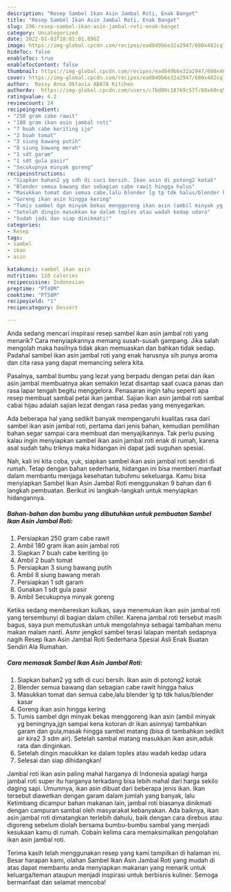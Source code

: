 ```yaml
---
description: "Resep Sambel Ikan Asin Jambal Roti, Enak Banget"
title: "Resep Sambel Ikan Asin Jambal Roti, Enak Banget"
slug: 296-resep-sambel-ikan-asin-jambal-roti-enak-banget
category: Uncategorized
date: 2022-01-03T18:01:01.896Z
image: https://img-global.cpcdn.com/recipes/ead849b6e32a2947/680x482cq70/sambel-ikan-asin-jambal-roti-foto-resep-utama.jpg
hideToc: false
enableToc: true
enableTocContent: false
thumbnail: https://img-global.cpcdn.com/recipes/ead849b6e32a2947/680x482cq70/sambel-ikan-asin-jambal-roti-foto-resep-utama.jpg
cover: https://img-global.cpcdn.com/recipes/ead849b6e32a2947/680x482cq70/sambel-ikan-asin-jambal-roti-foto-resep-utama.jpg
author:  Rossy Anna Oktavia ABATA Kitchen
authorAv:  https://img-global.cpcdn.com/users/c7bd00c18769c57f/60x60cq50/avatar.jpg
ratingvalue: 4.2
reviewcount: 24
recipeingredient:
- "250 gram cabe rawit"
- "180 gram ikan asin jambal roti"
- "7 buah cabe keriting ijo"
- "2 buah tomat"
- "3 siung bawang putih"
- "8 siung bawang merah"
- "1 sdt garam"
- "1 sdt gula pasir"
- "Secukupnya minyak goreng"
recipeinstructions:
- "Siapkan bahan2 yg sdh di cuci bersih. Ikan asin di potong2 kotak"
- "Blender semua bawang dan sebagian cabe rawit hingga halus"
- "Masukkan tomat dan semua cabe,lalu blender lg tp tdk halus/blender kasar"
- "Goreng ikan asin hingga kering"
- "Tumis sambel dgn minyak bekas menggoreng ikan asin (ambil minyak yg beningnya,jgn sampai kena kotoran dr ikan asinnya) tambahkan garam dan gula,masak hingga sambel matang (bisa di tambahkan sedikit air kira2 3 sdm air). Setelah sambal matang masukkan ikan asin,aduk rata dan dinginkan."
- "Setelah dingin masukkan ke dalam toples atau wadah kedap udara"
- "Sudah jadi dan siap dinikmati!"
categories:
- Resep
tags:
- sambel
- ikan
- asin

katakunci: sambel ikan asin 
nutrition: 110 calories
recipecuisine: Indonesian
preptime: "PT40M"
cooktime: "PT58M"
recipeyield: "1"
recipecategory: Dessert

---
```



Anda sedang mencari inspirasi resep sambel ikan asin jambal roti yang menarik? Cara menyiapkannya memang susah-susah gampang. Jika salah mengolah maka hasilnya tidak akan memuaskan dan bahkan tidak sedap. Padahal sambel ikan asin jambal roti yang enak harusnya sih punya aroma dan cita rasa yang dapat memancing selera kita.


Pasalnya, sambal bumbu yang lezat yang berpadu dengan petai dan ikan asin jambal membuatnya akan semakin lezat disantap saat cuaca panas dan rasa lapar tengah begitu menggelora. Penasaran ingin tahu seperti apa resep membuat sambal petai ikan jambal. Sajian ikan asin jambal roti sambal cabai hijau adalah sajian lezat dengan rasa pedas yang menyegarkan.

Ada beberapa hal yang sedikit banyak mempengaruhi kualitas rasa dari sambel ikan asin jambal roti, pertama dari jenis bahan, kemudian pemilihan bahan segar sampai cara membuat dan menyajikannya. Tak perlu pusing kalau ingin menyiapkan sambel ikan asin jambal roti enak di rumah, karena asal sudah tahu triknya maka hidangan ini dapat jadi suguhan spesial.


Nah, kali ini kita coba, yuk, siapkan sambel ikan asin jambal roti sendiri di rumah. Tetap dengan bahan sederhana, hidangan ini bisa memberi manfaat dalam membantu menjaga kesehatan tubuhmu sekeluarga. Kamu bisa menyiapkan Sambel Ikan Asin Jambal Roti menggunakan 9 bahan dan 6 langkah pembuatan. Berikut ini langkah-langkah untuk menyiapkan hidangannya.

<!--inarticleads1-->

##### Bahan-bahan dan bumbu yang dibutuhkan untuk pembuatan Sambel Ikan Asin Jambal Roti:

1. Persiapkan 250 gram cabe rawit
1. Ambil 180 gram ikan asin jambal roti
1. Siapkan 7 buah cabe keriting ijo
1. Ambil 2 buah tomat
1. Persiapkan 3 siung bawang putih
1. Ambil 8 siung bawang merah
1. Persiapkan 1 sdt garam
1. Gunakan 1 sdt gula pasir
1. Ambil Secukupnya minyak goreng


Ketika sedang membereskan kulkas, saya menemukan ikan asin jambal roti yang tersembunyi di bagian dalam chiller. Karena jambal roti tersebut masih bagus, saya pun memutuskan untuk mengolahnya sebagai tambahan menu makan malam nanti. Asmr jengkol sambel terasi lalapan mentah sedapnya nagih Resep Ikan Asin Jambal Roti Sederhana Spesial Asli Enak Buatan Sendiri Ala Rumahan. 

<!--inarticleads2-->

##### Cara memasak Sambel Ikan Asin Jambal Roti:

1. Siapkan bahan2 yg sdh di cuci bersih. Ikan asin di potong2 kotak
1. Blender semua bawang dan sebagian cabe rawit hingga halus
1. Masukkan tomat dan semua cabe,lalu blender lg tp tdk halus/blender kasar
1. Goreng ikan asin hingga kering
1. Tumis sambel dgn minyak bekas menggoreng ikan asin (ambil minyak yg beningnya,jgn sampai kena kotoran dr ikan asinnya) tambahkan garam dan gula,masak hingga sambel matang (bisa di tambahkan sedikit air kira2 3 sdm air). Setelah sambal matang masukkan ikan asin,aduk rata dan dinginkan.
1. Setelah dingin masukkan ke dalam toples atau wadah kedap udara
1. Selesai dan siap dihidangkan!

Jambal roti ikan asin paling mahal harganya di Indonesia apalagi harga jambal roti super itu harganya terkadang bisa lebih mahal dari harga sekilo daging sapi. Umumnya, ikan asin dibuat dari beberapa jenis ikan. Ikan tersebut diawetkan dengan garam dalam jumlah yang banyak, lalu Ketimbang dicampur bahan makanan lain, jambal roti biasanya dinikmati dengan campuran sambal oleh masyarakat kebanyakan. Ada baiknya, ikan asin jambal roti dimatangkan terlebih dahulu, baik dengan cara direbus atau digoreng sebelum diolah bersama bumbu-bumbu sambal yang menjadi kesukaan kamu di rumah. Cobain kelima cara memaksimalkan pengolahan ikan asin jambal roti. 

Terima kasih telah menggunakan resep yang kami tampilkan di halaman ini. Besar harapan kami, olahan Sambel Ikan Asin Jambal Roti yang mudah di atas dapat membantu anda menyiapkan makanan yang menarik untuk keluarga/teman ataupun menjadi inspirasi untuk berbisnis kuliner. Semoga bermanfaat dan selamat mencoba!
